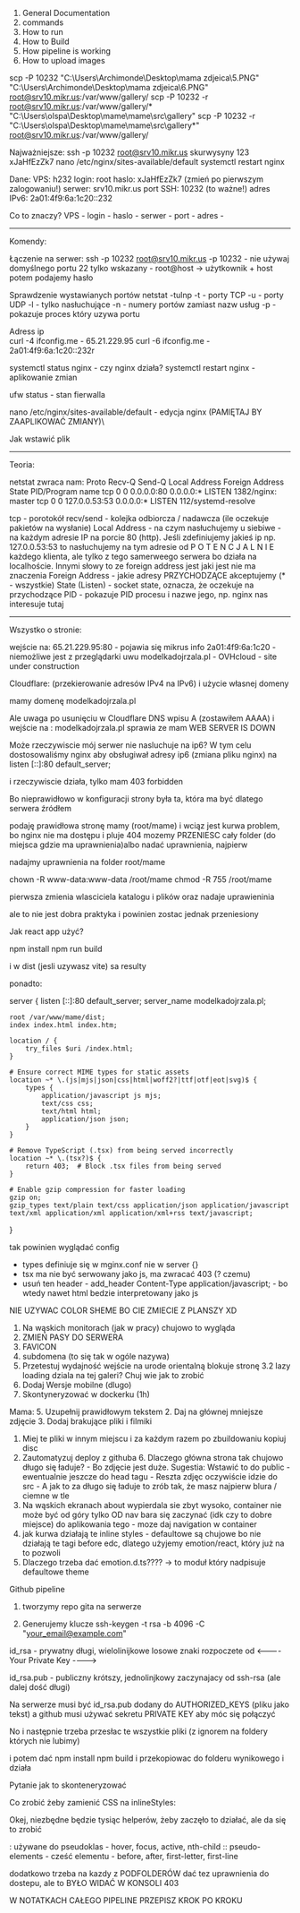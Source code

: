 1. General Documentation
2. commands
  2. How to run
  3. How to Build
3. How pipeline is working
4. How to upload images 

scp -P 10232 "C:\Users\Archimonde\Desktop\mama zdjeica\5.PNG" "C:\Users\Archimonde\Desktop\mama zdjeica\6.PNG" root@srv10.mikr.us:/var/www/gallery/
scp -P 10232 -r root@srv10.mikr.us:/var/www/gallery/* "C:\Users\olspa\Desktop\mame\mame\src\gallery"
scp -P 10232 -r "C:\Users\olspa\Desktop\mame\mame\src\gallery\*" root@srv10.mikr.us:/var/www/gallery/



Najważniejsze:
ssh -p 10232 root@srv10.mikr.us 
skurwysyny 123 xJaHfEzZk7
nano /etc/nginx/sites-available/default 
systemctl restart nginx

Dane:
VPS: h232
login: root
haslo: xJaHfEzZk7 (zmień po pierwszym zalogowaniu!)
serwer: srv10.mikr.us
port SSH: 10232 (to ważne!)
adres IPv6: 2a01:4f9:6a:1c20::232

Co to znaczy?
VPS - 
login -
haslo - 
serwer -
port -
adres - 

--------------------------------------------------

Komendy:

Łączenie na serwer: 
ssh -p 10232 root@srv10.mikr.us 
		-p 10232 - nie używaj domyślnego portu 22 tylko wskazany
		- root@host -> użytkownik + host
		potem podajemy hasło
	
Sprawdzenie wystawianych portów
netstat -tulnp
		-t - porty TCP
		-u - porty UDP
		-l - tylko nasłuchujące
		-n - numery portów zamiast nazw usług
		-p - pokazuje proces który uzywa portu

Adress ip		
curl -4 ifconfig.me - 65.21.229.95
curl -6 ifconfig.me - 2a01:4f9:6a:1c20::232r

systemctl status nginx - czy nginx działa?
systemctl restart nginx - aplikowanie zmian
		
ufw status - stan fierwalla

nano /etc/nginx/sites-available/default - edycja nginx (PAMIĘTAJ BY ZAAPLIKOWAĆ ZMIANY)\

Jak wstawić plik

--------------------------------------------------

Teoria:

netstat zwraca nam:
Proto Recv-Q Send-Q Local Address           Foreign Address         State       PID/Program name
tcp        0      0 0.0.0.0:80              0.0.0.0:*               LISTEN      1382/nginx: master
tcp        0      0 127.0.0.53:53           0.0.0.0:*               LISTEN      112/systemd-resolve

tcp - porotokół
recv/send - kolejka odbiorcza / nadawcza (ile oczekuje pakietów na wysłanie)
Local Address - na czym nasłuchujemy u siebiwe - na każdym adresie IP na porcie 80 (http).
	Jeśli zdefiniujemy jakieś ip np. 127.0.0.53:53 to nasłuchujemy na tym adresie
	od  P O T E N C J A L N I E każdego klienta, ale tylko z tego samerweego serwera
	bo działa na localhoście. Innymi słowy to ze foreign address jest jaki jest nie ma znaczenia
Foreign Address - jakie adresy PRZYCHODZĄCE akceptujemy (* - wszystkie)
State (Listen) - socket state, oznacza, że oczekuje na przychodzące 
PID - pokazuje PID procesu i nazwe jego, np. nginx nas interesuje tutaj




--------------------------------------------------
Wszystko o stronie:

wejście na:
65.21.229.95:80 - pojawia się mikrus info 
2a01:4f9:6a:1c20 - niemożliwe jest z przeglądarki uwu
modelkadojrzala.pl - OVHcloud - site under construction


Cloudflare: (przekierowanie adresów IPv4 na IPv6) i użycie własnej domeny

mamy domenę modelkadojrzala.pl


Ale uwaga
po usunięciu w Cloudflare DNS wpisu A (zostawiłem AAAA) i wejście na :
modelkadojrzala.pl 
sprawia ze mam WEB SERVER IS DOWN

Może rzeczywiscie mój serwer nie nasluchuje na ip6?
W tym celu dostosowaliśmy nginx aby obsługiwał adresy ip6 
(zmiana pliku nginx) na listen [::]:80 default_server;

i rzeczywiscie działa, tylko mam 403 forbidden

Bo nieprawidłowo w konfiguracji strony była ta, która ma być dlatego serwera źródłem

podaję prawidłowa stronę mamy (root/mame)
i wciąz jest kurwa problem, bo nginx nie ma dostępu i pluje 404
mozemy PRZENIESC cały folder (do miejsca gdzie ma uprawnienia)albo nadać uprawnienia, najpierw

nadajmy uprawnienia na folder root/mame

chown -R www-data:www-data /root/mame
chmod -R 755 /root/mame

pierwsza zmienia wlasciciela katalogu i plików oraz nadaje uprawieninia 

ale to nie jest dobra praktyka i powinien zostac jednak przeniesiony


Jak react app użyć?


npm install
npm run build

i w dist (jesli uzywasz vite) sa resulty

ponadto:

server {
    listen [::]:80 default_server;
    server_name modelkadojrzala.pl;

    root /var/www/mame/dist;
    index index.html index.htm;

    location / {
        try_files $uri /index.html;
    }

    # Ensure correct MIME types for static assets
    location ~* \.(js|mjs|json|css|html|woff2?|ttf|otf|eot|svg)$ {
        types {
            application/javascript js mjs;
            text/css css;
            text/html html;
            application/json json;
        }
    }

    # Remove TypeScript (.tsx) from being served incorrectly
    location ~* \.(tsx?)$ {
        return 403;  # Block .tsx files from being served
    }

    # Enable gzip compression for faster loading
    gzip on;
    gzip_types text/plain text/css application/json application/javascript text/xml application/xml application/xml+rss text/javascript;
}

tak powinien wyglądać config
- types definiuje się w mginx.conf nie w server {}
- tsx ma nie być serwowany jako js, ma zwracać 403 (? czemu)
- usuń ten header - add_header Content-Type application/javascript; - bo wtedy nawet html bedzie interpretowany jako js

NIE UZYWAC COLOR SHEME BO CIE ZMIECIE Z PLANSZY XD



1. Na wąskich monitorach (jak w pracy) chujowo to wygląda
8. ZMIEŃ PASY DO SERWERA
9. FAVICON
10. subdomena (to się tak w ogóle nazywa)
11. Przetestuj wydajność
  wejście na urode orientalną blokuje stronę
    3.2 lazy loading dziala na tej galeri? Chuj wie jak to zrobić
7. Dodaj Wersje mobilne (dlugo)
1. Skontyneryzować w dockerku (1h)

Mama:
5. Uzupełnij prawidłowym tekstem
2. Daj na głównej mniejsze zdjęcie
3. Dodaj brakujące pliki i filmiki

  1. Miej te pliki w innym miejscu i za każdym razem po zbuildowaniu kopiuj disc
  2. Zautomatyzuj deploy z githuba
    6. Dlaczego główna strona tak chujowo długo się ładuje?
    - Bo zdjęcie jest duże. Sugestia: Wstawić to do public
    - ewentualnie jeszcze do head tagu
    - Reszta zdjęc oczywiście idzie do src
    - A jak to za długo się ładuje to zrób tak, że masz najpierw blura / ciemne w tle
  10. Na wąskich ekranach about wypierdala sie zbyt wysoko, container nie może być od góry tylko OD nav bara się zaczynać (idk czy to dobre miejsce)
    do aplikowania tego - moze daj navigation w container
  12. jak kurwa działają te inline styles - defaultowe są chujowe bo nie działają
   te tagi before edc, dlatego użyjemy emotion/react, który już na to pozwoli
  1. Dlaczego trzeba dać emotion.d.ts???? -> to moduł który nadpisuje defaultowe theme


Github pipeline
1. tworzymy repo gita na serwerze

2. Generujemy klucze ssh-keygen -t rsa -b 4096 -C "your_email@example.com"

id_rsa - prywatny
  długi, wielolinijkowe losowe znaki rozpoczete od <---- Your Private Key ---->

id_rsa.pub - publiczny
  krótszy, jednolinjkowy zaczynajacy od ssh-rsa (ale dalej dość długi)


Na serwerze musi być id_rsa.pub dodany do AUTHORIZED_KEYS (pliku jako tekst)
a github musi używać sekretu PRIVATE KEY aby móc się połączyć

No i następnie trzeba przesłac te wszystkie pliki (z ignorem na foldery których nie lubimy)

i potem dać npm install npm build i przekopiowac do folderu wynikowego i działa

Pytanie jak to skonteneryzować


Co zrobić żeby zamienić CSS na inlineStyles: 

Okej, niezbędne będzie tysiąc helperów, żeby zaczęło to działać, ale
da się to zrobić


: używane do pseudoklas - hover, focus, active, nth-child
:: pseudo-elements - cześć elementu - before, after, first-letter, first-line


dodatkowo trzeba na kazdy z PODFOLDERÓW dać tez uprawnienia do dostepu, ale to BYŁO WIDAĆ W KONSOLI 403

W NOTATKACH CAŁEGO PIPELINE PRZEPISZ KROK PO KROKU

